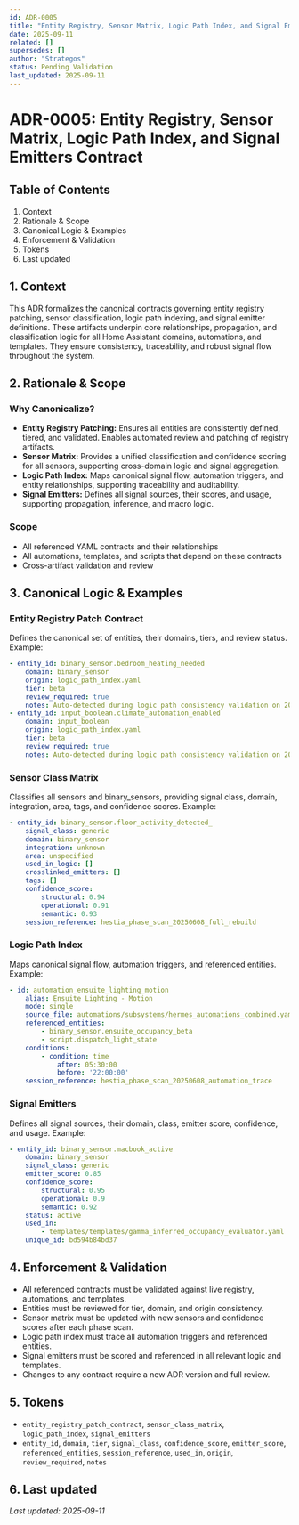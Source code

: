 ```yaml
---
id: ADR-0005
title: "Entity Registry, Sensor Matrix, Logic Path Index, and Signal Emitters Contract"
date: 2025-09-11
related: []
supersedes: []
author: "Strategos"
status: Pending Validation
last_updated: 2025-09-11
---
```


# ADR-0005: Entity Registry, Sensor Matrix, Logic Path Index, and Signal Emitters Contract

## Table of Contents
1. Context
2. Rationale & Scope
3. Canonical Logic & Examples
4. Enforcement & Validation
5. Tokens
6. Last updated

## 1. Context
This ADR formalizes the canonical contracts governing entity registry patching, sensor classification, logic path indexing, and signal emitter definitions. These artifacts underpin core relationships, propagation, and classification logic for all Home Assistant domains, automations, and templates. They ensure consistency, traceability, and robust signal flow throughout the system.

## 2. Rationale & Scope
### Why Canonicalize?
- **Entity Registry Patching:** Ensures all entities are consistently defined, tiered, and validated. Enables automated review and patching of registry artifacts.
- **Sensor Matrix:** Provides a unified classification and confidence scoring for all sensors, supporting cross-domain logic and signal aggregation.
- **Logic Path Index:** Maps canonical signal flow, automation triggers, and entity relationships, supporting traceability and auditability.
- **Signal Emitters:** Defines all signal sources, their scores, and usage, supporting propagation, inference, and macro logic.

### Scope
- All referenced YAML contracts and their relationships
- All automations, templates, and scripts that depend on these contracts
- Cross-artifact validation and review

## 3. Canonical Logic & Examples
### Entity Registry Patch Contract
Defines the canonical set of entities, their domains, tiers, and review status. Example:
```yaml
- entity_id: binary_sensor.bedroom_heating_needed
	domain: binary_sensor
	origin: logic_path_index.yaml
	tier: beta
	review_required: true
	notes: Auto-detected during logic path consistency validation on 2025-06-08
- entity_id: input_boolean.climate_automation_enabled
	domain: input_boolean
	origin: logic_path_index.yaml
	tier: beta
	review_required: true
	notes: Auto-detected during logic path consistency validation on 2025-06-08
```

### Sensor Class Matrix
Classifies all sensors and binary_sensors, providing signal class, domain, integration, area, tags, and confidence scores. Example:
```yaml
- entity_id: binary_sensor.floor_activity_detected_
	signal_class: generic
	domain: binary_sensor
	integration: unknown
	area: unspecified
	used_in_logic: []
	crosslinked_emitters: []
	tags: []
	confidence_score:
		structural: 0.94
		operational: 0.91
		semantic: 0.93
	session_reference: hestia_phase_scan_20250608_full_rebuild
```

### Logic Path Index
Maps canonical signal flow, automation triggers, and referenced entities. Example:
```yaml
- id: automation_ensuite_lighting_motion
	alias: Ensuite Lighting - Motion
	mode: single
	source_file: automations/subsystems/hermes_automations_combined.yaml
	referenced_entities:
		- binary_sensor.ensuite_occupancy_beta
		- script.dispatch_light_state
	conditions:
		- condition: time
			after: 05:30:00
			before: '22:00:00'
	session_reference: hestia_phase_scan_20250608_automation_trace
```

### Signal Emitters
Defines all signal sources, their domain, class, emitter score, confidence, and usage. Example:
```yaml
- entity_id: binary_sensor.macbook_active
	domain: binary_sensor
	signal_class: generic
	emitter_score: 0.85
	confidence_score:
		structural: 0.95
		operational: 0.9
		semantic: 0.92
	status: active
	used_in:
		- templates/templates/gamma_inferred_occupancy_evaluator.yaml
	unique_id: bd594b84bd37
```

## 4. Enforcement & Validation
- All referenced contracts must be validated against live registry, automations, and templates.
- Entities must be reviewed for tier, domain, and origin consistency.
- Sensor matrix must be updated with new sensors and confidence scores after each phase scan.
- Logic path index must trace all automation triggers and referenced entities.
- Signal emitters must be scored and referenced in all relevant logic and templates.
- Changes to any contract require a new ADR version and full review.

## 5. Tokens
- `entity_registry_patch_contract`, `sensor_class_matrix`, `logic_path_index`, `signal_emitters`
- `entity_id`, `domain`, `tier`, `signal_class`, `confidence_score`, `emitter_score`, `referenced_entities`, `session_reference`, `used_in`, `origin`, `review_required`, `notes`

## 6. Last updated
_Last updated: 2025-09-11_
